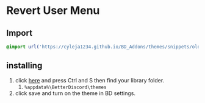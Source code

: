 # Revert User Menu
## Import

```css
@import url('https://cyleja1234.github.io/BD_Addons/themes/snippets/old-UserMenu/old-UserMenu.style.css');
```

## installing
1. click [here](https://cyleja1234.github.io/BD_Addons/themes/snippets/old-UserMenu/old-UserMenu.style.css) and press Ctrl and S then find your library folder. 
    1.  `%appdata%\BetterDiscord\themes`
2. click save and turn on the theme in BD settings.
